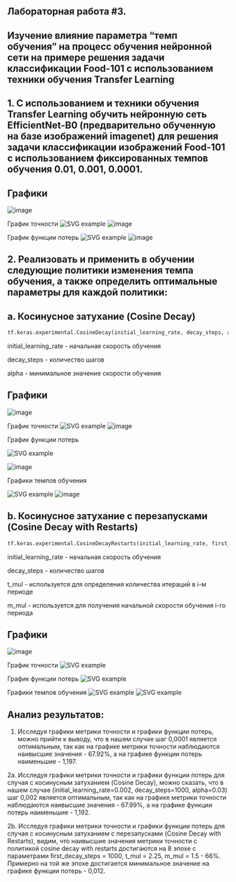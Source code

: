 ## Лабораторная работа #3.
##          Изучение влияние параметра “темп обучения” на процесс обучения нейронной сети на примере решения задачи классификации Food-101 с использованием техники обучения Transfer Learning
## 1. С использованием и техники обучения Transfer Learning обучить нейронную сеть EfficientNet-B0 (предварительно обученную на базе изображений imagenet) для решения задачи классификации изображений Food-101 с использованием фиксированных темпов обучения 0.01, 0.001, 0.0001.
 

## Графики
![image](https://user-images.githubusercontent.com/81873177/116250303-46c18800-a776-11eb-8407-f5c1215895b5.png)

График точности
![SVG example](./grafs/epoch_categorical_accuracy2.svg)
![image](https://user-images.githubusercontent.com/81873177/116288822-91ed9200-a79a-11eb-9859-1cc42d288392.png)


График функции потерь
![SVG example](./grafs/epoch_loss2.svg)
![image](https://user-images.githubusercontent.com/81873177/116288857-9914a000-a79a-11eb-8258-6bc2353e2e62.png)


## 2. Реализовать и применить в обучении следующие политики изменения темпа обучения, а также определить оптимальные параметры для каждой политики:
## a. Косинусное затухание (Cosine Decay) 

```python
tf.keras.experimental.CosineDecay(initial_learning_rate, decay_steps, alpha=0.0)
```
initial_learning_rate	- начальная скорость обучения

decay_steps	- количество шагов

alpha -	минимальное значение скорости обучения

## Графики
![image](https://user-images.githubusercontent.com/81873177/116254807-55aa3980-a77a-11eb-8246-d9b70013396e.png)

График точности
![SVG example](./grafs/epoch_categorical_accuracy3a.svg)
![image](https://user-images.githubusercontent.com/81873177/116276753-7a5bdc80-a78d-11eb-92fb-3da5bb33ee50.png)


График функции потерь

![SVG example](./grafs/epoch_loss3a.svg)

![image](https://user-images.githubusercontent.com/81873177/116276771-80ea5400-a78d-11eb-9651-aa989a53fa88.png)

Графики темпов обучения 

![SVG example](./grafs/cd3b1.svg)
![image](https://user-images.githubusercontent.com/81873177/116308489-37f7c700-a7b0-11eb-9f4c-e848d6988167.png)

## b. Косинусное затухание с перезапусками (Cosine Decay with Restarts) 
```python
tf.keras.experimental.CosineDecayRestarts(initial_learning_rate, first_decay_steps, t_mul=2.0, m_mul=1.0)
```
initial_learning_rate	- начальная скорость обучения

decay_steps	- количество шагов

t_mul	- используется для определения количества итераций в i-м периоде

m_mul	- используется для получения начальной скорости обучения i-го периода

## Графики
![image](https://user-images.githubusercontent.com/81873177/116306223-7770e400-a7ad-11eb-9dda-966500838c24.png)


График точности
![SVG example](./grafs/epoch_categorical_accuracy3b.svg)

График функции потерь
![SVG example](./grafs/epoch_loss3b.svg)


Графики темпов обучения 
![SVG example](./grafs/epoch_learning_rate3b11.svg)
![SVG example](./grafs/3b11.svg)

## Анализ результатов:
1. Исследуя графики метрики точности и графики функции потерь, можно прийти к выводу, что в нашем случае шаг 0,0001 является оптимальным, так как на графике метрики точности наблюдаются наивысшие значения - 67.92%, а на графике функции потерь наименьшие - 1,197.

2а. Исследуя графики метрики точности и графики функции потерь для случая с косинусным затуханием (Cosine Decay),  можно сказать, что в нашем случае (initial_learning_rate=0.002, decay_steps=1000, alpha=0.03) шаг 0,002 является оптимальным, так как на графике метрики точности наблюдаются наивысшие значения - 67.99%, а на графике функции потерь наименьшие - 1,192.

2b. Исследуя графики метрики точности и графики функции потерь для случая с косинусным затуханием с перезапусками (Cosine Decay with Restarts), видим, что наивысшие значения метрики точности с политикой cosine decay with restarts достигаются на 8 эпохе с параметрами  first_decay_steps = 1000, t_mul = 2.25, m_mul = 1.5 - 66%. Примерно на той же эпохе достигается минимальное значение  на графике функции потерь - 0,012. 
